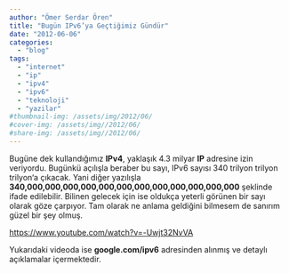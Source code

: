 ```yaml
---
author: "Ömer Serdar Ören"
title: "Bugün IPv6’ya Geçtiğimiz Gündür"
date: "2012-06-06"
categories: 
  - "blog"
tags: 
  - "internet"
  - "ip"
  - "ipv4"
  - "ipv6"
  - "teknoloji"
  - "yazilar"
#thumbnail-img: /assets/img/2012/06/
#cover-img: /assets/img//2012/06/
#share-img: /assets/img//2012/06/
---
```



Bugüne dek kullandığımız **IPv4**, yaklaşık 4.3 milyar **IP** adresine izin veriyordu. Bugünkü açılışla beraber bu sayı, IPv6 sayısı 340 trilyon trilyon trilyon‘a çıkacak. Yani diğer yazılışla **340,000,000,000,000,000,000,000,000,000,000,000,000** şeklinde ifade edilebilir. Bilinen gelecek için ise oldukça yeterli görünen bir sayı olarak göze çarpıyor. Tam olarak ne anlama geldiğini bilmesem de sanırım güzel bir şey olmuş.

<https://www.youtube.com/watch?v=-Uwjt32NvVA>

Yukarıdaki videoda ise **google.com/ipv6** adresinden alınmış ve detaylı açıklamalar içermektedir.
